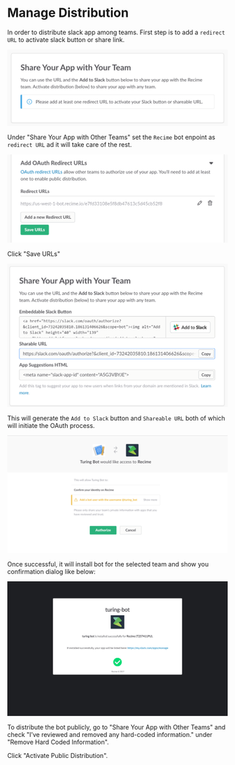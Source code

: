 # Manage Distribution

In order to distribute slack app among teams. First step is to add a `redirect URL` to activate slack button or share link.

![](slack-app-oauth.png)


Under "Share Your App with Other Teams" set the `Recime` bot enpoint as `redirect URL` ad it will take care of the rest.

![](share-slack-app-with-others.png) 


Click "Save URLs"

![](share-slack-app-with-teams-button.png)


This will generate the `Add to Slack` button and `Shareable URL` both of which will initiate the OAuth process.

![](slack-bot-install.png)

Once successful, it will install bot for the selected team and show you confirmation dialog like below:


![](slack-complete.png)


To distribute the bot publicly, go to "Share Your App with Other Teams" and check "I’ve reviewed and removed any hard-coded information." under "Remove Hard Coded Information".

Click "Activate Public Distribution".



